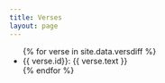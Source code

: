 ```yaml
---
title: Verses
layout: page
---
```


<ul>
  {% for verse in site.data.versdiff %}
    <li>{{ verse.id}}: {{ verse.text }}</li>
  {% endfor %}
</ul>
